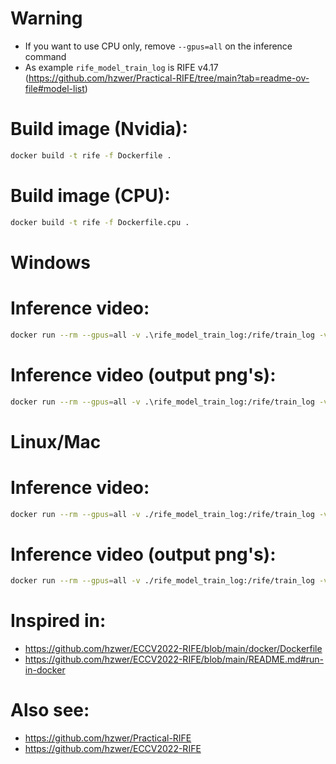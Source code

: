# Warning
- If you want to use CPU only, remove `--gpus=all` on the inference command
- As example `rife_model_train_log` is RIFE v4.17 (https://github.com/hzwer/Practical-RIFE/tree/main?tab=readme-ov-file#model-list)

# Build image (Nvidia):
```bash
docker build -t rife -f Dockerfile .
```
# Build image (CPU):
```bash
docker build -t rife -f Dockerfile.cpu .
```

# Windows
# Inference video:
```bash
docker run --rm --gpus=all -v .\rife_model_train_log:/rife/train_log -v .\videos:/videos rife inference_video.py --video /videos/input.mp4 --output /videos/output.mp4 --multi 2
```

# Inference video (output png's):
```bash
docker run --rm --gpus=all -v .\rife_model_train_log:/rife/train_log -v .\videos:/videos -v .\videos\output_pngs:/rife/vid_out rife inference_video.py --video /videos/input.mp4 --multi 2 --png
```

# Linux/Mac
# Inference video:
```bash
docker run --rm --gpus=all -v ./rife_model_train_log:/rife/train_log -v ./videos:/videos rife inference_video.py --video /videos/input.mp4 --output /videos/output.mp4 --multi 2
```

# Inference video (output png's):
```bash
docker run --rm --gpus=all -v ./rife_model_train_log:/rife/train_log -v ./videos:/videos -v ./videos/output_pngs:/rife/vid_out rife inference_video.py --video /videos/input.mp4 --multi 2 --png
```

# Inspired in:
- https://github.com/hzwer/ECCV2022-RIFE/blob/main/docker/Dockerfile
- https://github.com/hzwer/ECCV2022-RIFE/blob/main/README.md#run-in-docker

# Also see:
- https://github.com/hzwer/Practical-RIFE
- https://github.com/hzwer/ECCV2022-RIFE
